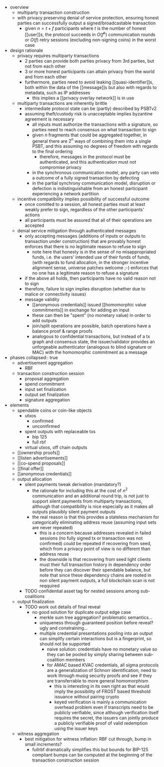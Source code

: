 - overview
	- multiparty transaction construction
	- with privacy preserving denial of service protection, ensuring honest parties can successfully output a signed/broadcastable transaction
		- given $n = t + f$ participants where $t$ is the number of honest [[user]]s, the protocol succeeds in $O(f^k)$ communication rounds or $O(f)$ retry sessions (excluding non-signing coins) in the worst case
- design rationale
	- privacy requires multiparty transactions
		- 2 parties can provide both parties privacy from 3rd parties, but not from each other
		- 3 or more honest participants can attain privacy from the world and from each other
		- furthermore, parties need to avoid leaking [[quasi-identifier]]s, both within the data of the [[message]]s but also with regards to metadata, such as IP addresses
			- this implies a [[privacy overlay network]] is in use
	- multiparty transactions are inherently brittle
		- intermediate protocol state can be (partly) described by PSBTv2
		- assuming theft/custody risk is unacceptable implies byzantine agreement is necessary
			- all inputs must authorize the transactions with a signature, so parties need to reach consensus on what transaction to sign
			- given $n$ fragments that could be aggregated together, in general there are $2^n$ ways of combining them into a single PSBT, and this assuming no degrees of freedom with regards to the final ordering
				- therefore, messages in the protocol must be authenticated, and this authentication must not compromise privacy
			- in the synchronous communication model, any party can veto a outcome of a fully signed transaction by defecting
			- in the partial synchrony communication model, disruption or defection is indistinguishable from an honest participant experiencing a network partition
	- incentive compatibility implies possibility of successful outcome
		- once comitted to a session, all honest parties must at least weakly prefer to sign, regardless of the other participants' actions
		- all participants must be assured that all of their operations are accepted
	- denial service mitigation through authenticated messages
		- only accepting messages (additions of inputs or outputs to transaction under construction) that are provably honest enforces that there is no legitimate reason to refuse to sign
			- note here that honesty is in the sense of no misappropriated funds, i.e. the users' intended use of their funds  of funds, (with regards to fund allocation, in the stronger incentive alignment sense, universe patches welcome ;-) enforces that no one has a legitimate reason to refuse a signature
		- if the above all holds, then participants have no valid reason not to sign
		- therefore, failure to sign implies disruption (whether due to malice or connectivity issues)
		- message validity
			- [[anonymous credentials]] issued [[homomorphic value commitments]] in exchange for adding an input
			- these can then be "spent" (no monetary value) in order to add outputs
			- join/split operations are possible, batch operations have a balance proof & range proofs
			- analogous to confidential transactions, but instead of a tx graph and consensus state, the issuer/validator provides an unforgeable authenticator (analogous to blind signature or MAC) with the homomorphic commitment as a message
- phases
  collapsed:: true
	- advertisement aggregation
		- RBF
	- transaction construction session
		- proposal aggregation
		- spend commitment
		- input set finalization
		- output set finalization
		- signature aggregation
- elements
	- spendable coins or coin-like objects
		- utxos
			- confirmed
			- uncomfirmed
		- spent outputs with replaceable txs
			- bip 125
			- full rbf
		- virtual utxos, off chain outputs
	- [[ownership proofs]]
	- [[listen advertisements]]
	- [[co-spend proposals]]
	- [[final offer]]
	- [[anonymous credentials]]
	- output allocation
		- silent payments tweak derivation (mandatory?)
			- the rationale for including this at the cost of $n^2$ communication and an additional round trip, is not just to support silent payments from multiparty transactions, although that compatibility is nice especially as it makes all outputs plausibly silent payment outputs
			- the real reason is that this provides a stateless mechanism for categorically eliminating address reuse (assuming input sets are never repeated)
				- this is a concern because addresses revealed in failed sessions (no fully signed tx or transaction was not confirmed) could be repeated if recovering from seed, which from a privacy point of view is no different than address reuse
				- the downside is that recovering from seed light clients must their full transaction history in dependency order before they can discover their spendable balance, but note that since these dependency chains are rooted in non silent payment outputs, a full blockchain scan is not reqquired
		- TODO confidential asset tag for nested sessions among sub-coalitions
	- output finalization
		- TODO work out details of final reveal
			- no good solution for duplicate output edge case
				- merkle sum tree aggregation? problematic semantics...
				- uniqueness through guaranteed position before reveal? ugly and constraining...
				- multiple credential presentations pooling into an output can simplify certain interactions but is a fingerprint, so should not be supported
					- naive solution: credentials have no monetary value so they can be pooled by simply sharing between sub-coalition members
					- for AMAC based KVAC credentials, all sigma protocols are a generalization of Schnorr identification, need to work through musig security proofs and see if they are transferrable to more general homomorphism
						- this is interesting in its own right as that would imply the possibility of FROST based threshold issuance without pairing crypto
						- keyed verification is mainly a communication overhead problem even if transcripts need to be publicly verifiable, since although verification itself requires the secret, the issuers can jointly produce a publicly verifiable proof of valid redemption using the issuer keys
	- witness aggregation
		- best mitigation for witness inflation: RBF cut through, bump in small increments?
			- fullrbf dramatically simplifies this but bounds for BIP-125 compliant bumps can be computed at the beginning of the transaction construction session